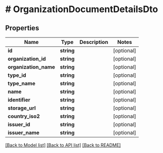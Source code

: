 # # OrganizationDocumentDetailsDto

## Properties

Name | Type | Description | Notes
------------ | ------------- | ------------- | -------------
**id** | **string** |  | [optional]
**organization_id** | **string** |  | [optional]
**organization_name** | **string** |  | [optional]
**type_id** | **string** |  | [optional]
**type_name** | **string** |  | [optional]
**name** | **string** |  | [optional]
**identifier** | **string** |  | [optional]
**storage_url** | **string** |  | [optional]
**country_iso2** | **string** |  | [optional]
**issuer_id** | **string** |  | [optional]
**issuer_name** | **string** |  | [optional]

[[Back to Model list]](../../README.md#models) [[Back to API list]](../../README.md#endpoints) [[Back to README]](../../README.md)
